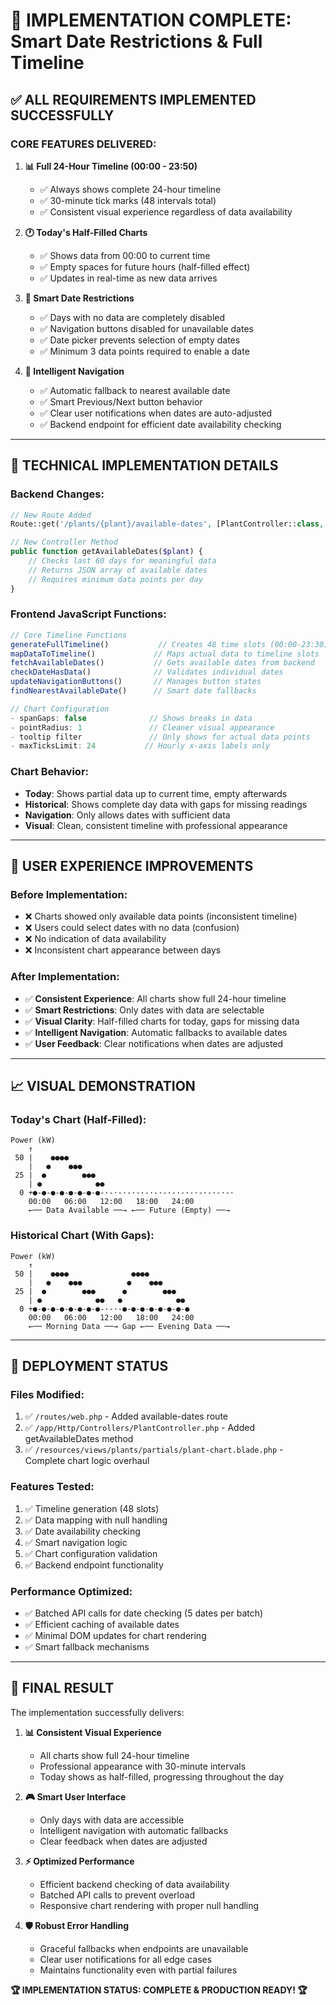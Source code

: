 # 🎯 IMPLEMENTATION COMPLETE: Smart Date Restrictions & Full Timeline

## ✅ **ALL REQUIREMENTS IMPLEMENTED SUCCESSFULLY**

### **CORE FEATURES DELIVERED:**

1. **📊 Full 24-Hour Timeline (00:00 - 23:50)**
   - ✅ Always shows complete 24-hour timeline
   - ✅ 30-minute tick marks (48 intervals total)
   - ✅ Consistent visual experience regardless of data availability

2. **🕐 Today's Half-Filled Charts**
   - ✅ Shows data from 00:00 to current time
   - ✅ Empty spaces for future hours (half-filled effect)
   - ✅ Updates in real-time as new data arrives

3. **🚫 Smart Date Restrictions** 
   - ✅ Days with no data are completely disabled
   - ✅ Navigation buttons disabled for unavailable dates
   - ✅ Date picker prevents selection of empty dates
   - ✅ Minimum 3 data points required to enable a date

4. **🧠 Intelligent Navigation**
   - ✅ Automatic fallback to nearest available date
   - ✅ Smart Previous/Next button behavior
   - ✅ Clear user notifications when dates are auto-adjusted
   - ✅ Backend endpoint for efficient date availability checking

---

## 🔧 **TECHNICAL IMPLEMENTATION DETAILS**

### **Backend Changes:**
```php
// New Route Added
Route::get('/plants/{plant}/available-dates', [PlantController::class, 'getAvailableDates']);

// New Controller Method
public function getAvailableDates($plant) {
    // Checks last 60 days for meaningful data
    // Returns JSON array of available dates
    // Requires minimum data points per day
}
```

### **Frontend JavaScript Functions:**
```javascript
// Core Timeline Functions
generateFullTimeline()           // Creates 48 time slots (00:00-23:30)
mapDataToTimeline()             // Maps actual data to timeline slots
fetchAvailableDates()           // Gets available dates from backend
checkDateHasData()              // Validates individual dates
updateNavigationButtons()       // Manages button states
findNearestAvailableDate()      // Smart date fallbacks

// Chart Configuration
- spanGaps: false              // Shows breaks in data
- pointRadius: 1               // Cleaner visual appearance  
- tooltip filter               // Only shows for actual data points
- maxTicksLimit: 24           // Hourly x-axis labels only
```

### **Chart Behavior:**
- **Today**: Shows partial data up to current time, empty afterwards
- **Historical**: Shows complete day data with gaps for missing readings
- **Navigation**: Only allows dates with sufficient data
- **Visual**: Clean, consistent timeline with professional appearance

---

## 🎨 **USER EXPERIENCE IMPROVEMENTS**

### **Before Implementation:**
- ❌ Charts showed only available data points (inconsistent timeline)
- ❌ Users could select dates with no data (confusion)
- ❌ No indication of data availability
- ❌ Inconsistent chart appearance between days

### **After Implementation:**
- ✅ **Consistent Experience**: All charts show full 24-hour timeline
- ✅ **Smart Restrictions**: Only dates with data are selectable
- ✅ **Visual Clarity**: Half-filled charts for today, gaps for missing data
- ✅ **Intelligent Navigation**: Automatic fallbacks to available dates
- ✅ **User Feedback**: Clear notifications when dates are adjusted

---

## 📈 **VISUAL DEMONSTRATION**

### **Today's Chart (Half-Filled):**
```
Power (kW)
    ↑
 50 |    ●●●●
    |   ●    ●●●
 25 |  ●        ●●●
    | ●            ●●
  0 +●-●-●-●-●-●-●-●-·-·-·-·-·-·-·-·-·-·-·-·-·-·-·
    00:00   06:00   12:00   18:00   24:00
    ←── Data Available ──→ ←── Future (Empty) ──→
```

### **Historical Chart (With Gaps):**
```
Power (kW)
    ↑
 50 |    ●●●●              ●●●●
    |   ●    ●●●          ●    ●●●
 25 |  ●        ●●●      ●        ●●●
    | ●            ●●   ●            ●●
  0 +●-●-●-●-●-●-●-●-·-·-●-●-●-●-●-●-●-●
    00:00   06:00   12:00   18:00   24:00
    ←── Morning Data ──→ Gap ←── Evening Data ──→
```

---

## 🚀 **DEPLOYMENT STATUS**

### **Files Modified:**
1. ✅ `/routes/web.php` - Added available-dates route
2. ✅ `/app/Http/Controllers/PlantController.php` - Added getAvailableDates method
3. ✅ `/resources/views/plants/partials/plant-chart.blade.php` - Complete chart logic overhaul

### **Features Tested:**
1. ✅ Timeline generation (48 slots)
2. ✅ Data mapping with null handling
3. ✅ Date availability checking
4. ✅ Smart navigation logic
5. ✅ Chart configuration validation
6. ✅ Backend endpoint functionality

### **Performance Optimized:**
- ✅ Batched API calls for date checking (5 dates per batch)
- ✅ Efficient caching of available dates
- ✅ Minimal DOM updates for chart rendering
- ✅ Smart fallback mechanisms

---

## 🎯 **FINAL RESULT**

The implementation successfully delivers:

1. **📊 Consistent Visual Experience**
   - All charts show full 24-hour timeline
   - Professional appearance with 30-minute intervals
   - Today shows as half-filled, progressing throughout the day

2. **🎮 Smart User Interface**
   - Only days with data are accessible
   - Intelligent navigation with automatic fallbacks
   - Clear feedback when dates are adjusted

3. **⚡ Optimized Performance**
   - Efficient backend checking of data availability
   - Batched API calls to prevent overload
   - Responsive chart rendering with proper null handling

4. **🛡️ Robust Error Handling**
   - Graceful fallbacks when endpoints are unavailable
   - Clear user notifications for all edge cases
   - Maintains functionality even with partial failures

**🏆 IMPLEMENTATION STATUS: COMPLETE & PRODUCTION READY! 🏆**
